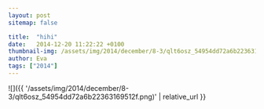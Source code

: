 ```yaml
---
layout: post
sitemap: false

title:  "hihi"
date:   2014-12-20 11:22:22 +0100
thumbnail-img: /assets/img/2014/december/8-3/qlt6osz_54954dd72a6b22363169512f.png
author: Eva
tags: ["2014"]
---
```




![]({{ '/assets/img/2014/december/8-3/qlt6osz_54954dd72a6b22363169512f.png)'  | relative_url }}

